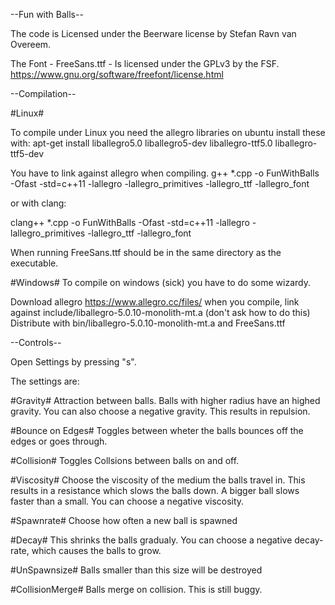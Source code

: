 --Fun with Balls--

The code is Licensed under the Beerware license by Stefan Ravn van Overeem.

The Font - FreeSans.ttf - Is licensed under the GPLv3 by the FSF. https://www.gnu.org/software/freefont/license.html



--Compilation--

#Linux#

To compile under Linux you need the allegro libraries on ubuntu install these with:
apt-get install liballegro5.0 liballegro5-dev liballegro-ttf5.0 liballegro-ttf5-dev

You have to link against allegro when compiling.
g++ *.cpp -o FunWithBalls -Ofast -std=c++11 -lallegro -lallegro_primitives -lallegro_ttf -lallegro_font

or with clang:

clang++ *.cpp -o FunWithBalls -Ofast -std=c++11 -lallegro -lallegro_primitives -lallegro_ttf -lallegro_font

When running FreeSans.ttf should be in the same directory as the executable.

#Windows#
To compile on windows (sick) you have to do some wizardy.

Download allegro https://www.allegro.cc/files/
when you compile, link against include/liballegro-5.0.10-monolith-mt.a (don't ask how to do this)
Distribute with bin/liballegro-5.0.10-monolith-mt.a and FreeSans.ttf



--Controls--

Open Settings by pressing "s".

The settings are:

#Gravity#
Attraction between balls. Balls with higher radius have an highed gravity. 
You can also choose a negative gravity. This results in repulsion.

#Bounce on Edges#
Toggles between wheter the balls bounces off the edges or goes through.

#Collision#
Toggles Collsions between balls on and off.

#Viscosity#
Choose the viscosity of the medium the balls travel in.
This results in a resistance which slows the balls down.
A bigger ball slows faster than a small.
You can choose a negative viscosity.

#Spawnrate#
Choose how often a new ball is spawned

#Decay#
This shrinks the balls gradualy. 
You can choose a negative decay-rate, which causes the balls to grow.

#UnSpawnsize#
Balls smaller than this size will be destroyed

#CollisionMerge#
Balls merge on collision. This is still buggy.

